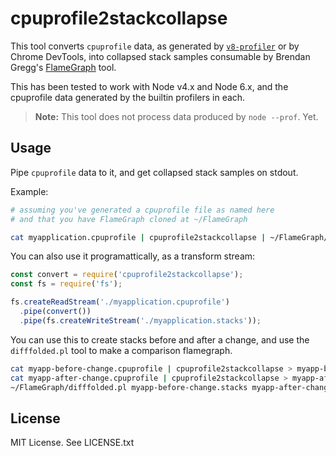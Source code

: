 # cpuprofile2stackcollapse

This tool converts `cpuprofile` data, as generated by [`v8-profiler`](https://www.npmjs.com/package/v8-profiler) or by Chrome DevTools, into collapsed stack samples consumable by Brendan Gregg's [FlameGraph](https://github.com/brendangregg/FlameGraph) tool.

This has been tested to work with Node v4.x and Node 6.x, and the cpuprofile
data generated by the builtin profilers in each.

> **Note:** This tool does not process data produced by `node --prof`. Yet.

## Usage

Pipe `cpuprofile` data to it, and get collapsed stack samples on stdout.

Example:

```bash
# assuming you've generated a cpuprofile file as named here
# and that you have FlameGraph cloned at ~/FlameGraph

cat myapplication.cpuprofile | cpuprofile2stackcollapse | ~/FlameGraph/flamegraph.pl > myapplication.svg
```

You can also use it programattically, as a transform stream:

```js
const convert = require('cpuprofile2stackcollapse');
const fs = require('fs');

fs.createReadStream('./myapplication.cpuprofile')
  .pipe(convert())
  .pipe(fs.createWriteStream('./myapplication.stacks'));
```

You can use this to create stacks before and after a change, and use the `difffolded.pl` tool to make a comparison flamegraph.

```bash
cat myapp-before-change.cpuprofile | cpuprofile2stackcollapse > myapp-before-change.stacks
cat myapp-after-change.cpuprofile | cpuprofile2stackcollapse > myapp-after-change.stacks
~/FlameGraph/difffolded.pl myapp-before-change.stacks myapp-after-change.stacks | ~/FlameGraph/flamegraph.pl > myapp-diff.svg
```

## License

MIT License. See LICENSE.txt
